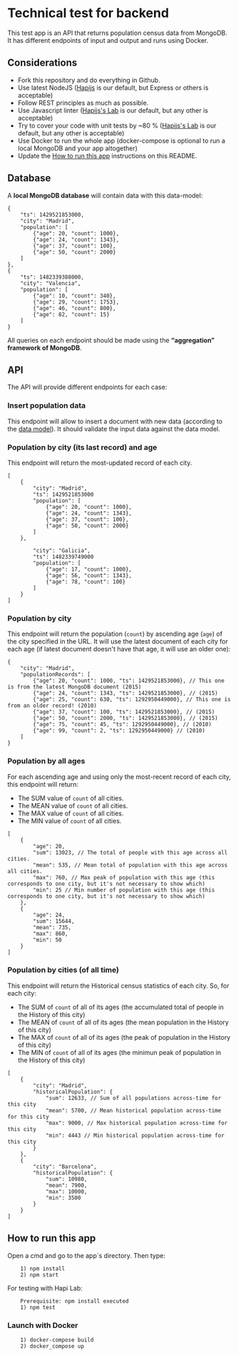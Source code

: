 # Technical test for backend

This test app is an API that returns population census data from MongoDB. It has different endpoints of input and output and runs using Docker.

## Considerations

- Fork this repository and do everything in Github.
- Use latest NodeJS ([Hapijs](https://hapijs.com) is our default, but Express or others is acceptable)
- Follow REST principles as much as possible.
- Use Javascript linter ([Hapijs's Lab](https://github.com/hapijs/lab) is our default, but any other is acceptable)
- Try to cover your code with unit tests by ~80 % ([Hapijs's Lab](https://github.com/hapijs/lab) is our default, but any other is acceptable)
- Use Docker to run the whole app (docker-compose is optional to run a local MongoDB and your app altogether)
- Update the [How to run this app](#how-to-run-this-app) instructions on this README.

## Database

A **local MongoDB database** will contain data with this data-model:
```
{
	"ts": 1429521853000,
	"city": "Madrid",
	"population": [
		{"age": 20, "count": 1000},
		{"age": 24, "count": 1343},
		{"age": 37, "count": 100},
		{"age": 50, "count": 2000}
	]
},
{
	"ts": 1482339388000,
	"city": "Valencia",
	"population": [
		{"age": 10, "count": 340},
		{"age": 29, "count": 1753},
		{"age": 46, "count": 800},
		{"age": 82, "count": 15}
	]
}
```

All queries on each endpoint should be made using the **“aggregation” framework of MongoDB**.

## API

The API will provide different endpoints for each case:

### Insert population data

This endpoint will allow to insert a document with new data (according to the [data model](#database)). It should validate the input data against the data model.

### Population by city (its last record) and age

This endpoint will return the most-updated record of each city.

```
[
    {
        "city": "Madrid",
        "ts": 1429521853000
        "population": [
            {"age": 20, "count": 1000},
            {"age": 24, "count": 1343},
            {"age": 37, "count": 100},
            {"age": 50, "count": 2000}
        ]
    },

        "city": "Galicia",
        "ts": 1482339749000
        "population": [
            {"age": 17, "count": 1000},
            {"age": 56, "count": 1343},
            {"age": 78, "count": 100}
        ]
    }
]
```

### Population by city

This endpoint will return the population (`count`) by ascending age (`age`) of the city specified in the URL. It will use the latest document of each city for each age (if latest document doesn't have that age, it will use an older one):

```
{
    "city": "Madrid",
    "populationRecords": [
        {"age": 20, "count": 1000, "ts": 1429521853000}, // This one is from the latest MongoDB document (2015)
        {"age": 24, "count": 1343, "ts": 1429521853000}, // (2015)
        {"age": 25, "count": 630, "ts": 1292950449000}, // This one is from an older record! (2010)
        {"age": 37, "count": 100, "ts": 1429521853000}, // (2015)
        {"age": 50, "count": 2000, "ts": 1429521853000}, // (2015)
        {"age": 75, "count": 45, "ts": 1292950449000}, // (2010)
        {"age": 99, "count": 2, "ts": 1292950449000} // (2010)
    ]
}
```

### Population by all ages

For each ascending age and using only the most-recent record of each city, this endpoint will return:

- The SUM value of `count` of all cities.
- The MEAN value of `count` of all cities.
- The MAX value of `count` of all cities.
- The MIN value of `count` of all cities.

```
[
    {
        "age": 20,
        "sum": 13023, // The total of people with this age across all cities.
        "mean": 535, // Mean total of population with this age across all cities.
        "max": 760, // Max peak of population with this age (this corresponds to one city, but it's not necessary to show which)
        "min": 25 // Min number of population with this age (this corresponds to one city, but it's not necessary to show which)
    },
    {
        "age": 24,
        "sum": 15644,
        "mean": 735,
        "max": 860,
        "min": 50
    }
]
```

### Population by cities (of all time)

This endpoint will return the Historical census statistics of each city. So, for each city:

- The SUM of `count` of all of its ages (the accumulated total of people in the History of this city)
- The MEAN of `count` of all of its ages (the mean population in the History of this city)
- The MAX of `count` of all of its ages (the peak of population in the History of this city)
- The MIN of `count` of all of its ages (the minimun peak of population in the History of this city)

```
[
    {
        "city": "Madrid",
        "historicalPopulation": {
            "sum": 12633, // Sum of all populations across-time for this city
            "mean": 5700, // Mean historical population across-time for this city
            "max": 9000, // Max historical population across-time for this city
            "min": 4443 // Min historical population across-time for this city
        }
    },
    {
        "city": "Barcelona",
        "historicalPopulation": {
            "sum": 10980,
            "mean": 7900,
            "max": 10000,
            "min": 3500
        }
    }
]
```

## How to run this app

Open a cmd and go to the app´s directory. Then type:
```
	1) npm install
	2) npm start
```
	
For testing with Hapi Lab:
```
	Prerequisite: npm install executed
	1) npm test
```
	
### Launch with Docker

```
	1) docker-compose build
	2) docker_compose up
```
